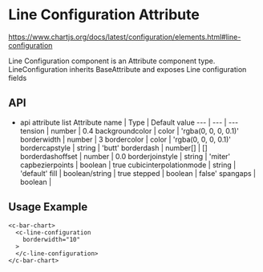 # Line Configuration Attribute

https://www.chartjs.org/docs/latest/configuration/elements.html#line-configuration

Line Configuration component is an Attribute component type.
LineConfiguration inherits BaseAttribute and exposes Line configuration fields

## API

- api attribute list
  Attribute name | Type | Default value
  --- | --- | ---
  tension | number | 0.4
  backgroundcolor | color | 'rgba(0, 0, 0, 0.1)'
  borderwidth | number | 3
  bordercolor | color | 'rgba(0, 0, 0, 0.1)'
  bordercapstyle | string | 'butt'
  borderdash | number[] | []
  borderdashoffset | number | 0.0
  borderjoinstyle | string | 'miter'
  capbezierpoints | boolean | true
  cubicinterpolationmode | string | 'default'
  fill | boolean/string | true
  stepped | boolean | false'
  spangaps | boolean |

## Usage Example

```
<c-bar-chart>
  <c-line-configuration
    borderwidth="10"
  >
  </c-line-configuration>
</c-bar-chart>
```
